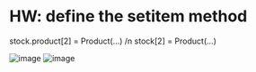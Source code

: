 # HW: define the setitem method
stock.product[2] = Product(...) /n
stock[2] = Product(...)

![image](https://user-images.githubusercontent.com/104380929/196023013-35b8f7a2-5886-45db-8dd7-2bbfe82fa1eb.png)
![image](https://user-images.githubusercontent.com/104380929/196022889-128820a1-aff9-49f6-ac0e-4d648694887f.png)
